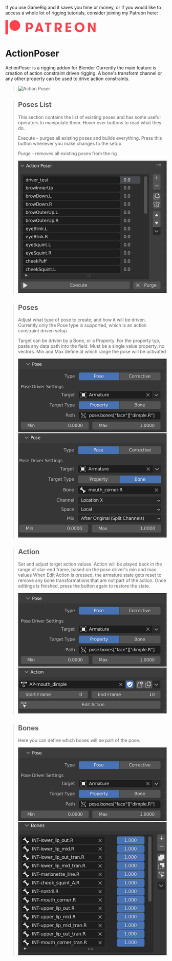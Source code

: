 If you use GameRig and it saves you time or money, or if you would like to access a whole lot of rigging tutorials, consider joining my Patreon here:

[![Patreon](images/Digital-Patreon-Logo_FieryCoral.png)](https://www.patreon.com/arminhalac)


# ActionPoser

ActionPoser is a rigging addon for Blender
Currently the main feature is creation of action constraint driven rigging.
A bone's transform channel or any other property can be used to drive action constraints.

> ![Action Poser](images/blender_XRXHmdipBF.gif)

> ## Poses List
> This section contains the list of existing poses and has some useful operators to manipulate them.
> Hover over buttons to read what they do.
> 
> Execute - purges all existing poses and builds everything. Press this button whenever you make changes to the setup
> 
> Purge - removes all existing poses from the rig
> 
> ![Pose List](images/poselist.png)


> ## Poses
> Adjust what type of pose to create, and how it will be driven.
> Currently only the Pose type is supported, which is an action constraint driven setup.
>
>Target can be driven by a Bone, or a Property. For the property typ, paste any data path into the field. Must be a single value property, no vectors.
>Min and Max define at which range the pose will be activated
> 
> ![Pose List](images/pose.png) ![Pose List](images/pose2.png)


> ## Action
> Set and adjust target action values.
> Action will be played back in the range of star-end frame, based on the pose driver's min and max values
> When Edit Action is pressed, the armature state gets reset to remove any bone transformations that are not part of the action. Once editings is finished, press the button again to restore the state.
> 
> ![Pose List](images/pose.png) ![Pose List](images/action.png)


> ## Bones
> Here you can define which bones will be part of the pose.
> 
> ![Pose List](images/pose.png) ![Pose List](images/bones.png)
